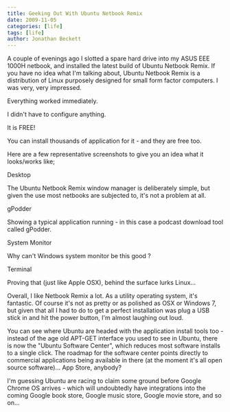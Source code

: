```yaml
---
title: Geeking Out With Ubuntu Netbook Remix
date: 2009-11-05
categories: [life]
tags: [life]
author: Jonathan Beckett
---
```


A couple of evenings ago I slotted a spare hard drive into my ASUS EEE 1000H netbook, and installed the latest build of Ubuntu Netbook Remix. If you have no idea what I'm talking about, Ubuntu Netbook Remix is a distribution of Linux purposely designed for small form factor computers. I was very, very impressed.

Everything worked immediately.

I didn't have to configure anything.

It is FREE!

You can install thousands of application for it - and they are free too.

Here are a few representative screenshots to give you an idea what it looks/works like;

Desktop

The Ubuntu Netbook Remix window manager is deliberately simple, but given the use most netbooks are subjected to, it's not a problem at all.

gPodder

Showing a typical application running - in this case a podcast download tool called gPodder.

System Monitor

Why can't Windows system monitor be this good ?

Terminal

Proving that (just like Apple OSX), behind the surface lurks Linux...

Overall, I like Netbook Remix a lot. As a utility operating system, it's fantastic. Of course it's not as pretty or as polished as OSX or Windows 7, but given that all I had to do to get a perfect installation was plug a USB stick in and hit the power button, I'm almost laughing out loud.

You can see where Ubuntu are headed with the application install tools too - instead of the age old APT-GET interface you used to see in Ubuntu, there is now the "Ubuntu Software Center", which reduces most software installs to a single click. The roadmap for the software center points directly to commercial applications being available in there (at the moment it's all open source software)... App Store, anybody?

I'm guessing Ubuntu are racing to claim some ground before Google Chrome OS arrives - which will undoubtedly have integrations into the coming Google book store, Google music store, Google movie store, and so on...